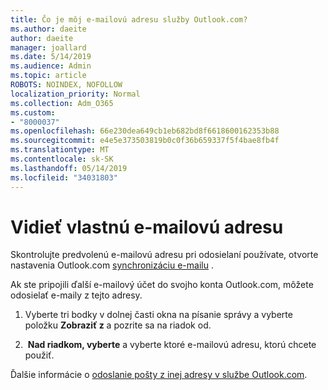 ```yaml
---
title: Čo je môj e-mailovú adresu služby Outlook.com?
ms.author: daeite
author: daeite
manager: joallard
ms.date: 5/14/2019
ms.audience: Admin
ms.topic: article
ROBOTS: NOINDEX, NOFOLLOW
localization_priority: Normal
ms.collection: Adm_O365
ms.custom:
- "8000037"
ms.openlocfilehash: 66e230dea649cb1eb682bd8f6618600162353b88
ms.sourcegitcommit: e4e5e373503819b0c0f36b659337f5f4bae8fb4f
ms.translationtype: MT
ms.contentlocale: sk-SK
ms.lasthandoff: 05/14/2019
ms.locfileid: "34031803"
---
```

# <a name="see-your-own-email-address"></a>Vidieť vlastnú e-mailovú adresu

Skontrolujte predvolenú e-mailovú adresu pri odosielaní používate, otvorte nastavenia Outlook.com [synchronizáciu e-mailu](https://outlook.live.com/mail/options/mail/accounts) .

Ak ste pripojili ďalší e-mailový účet do svojho konta Outlook.com, môžete odosielať e-maily z tejto adresy.

1. Vyberte tri bodky v dolnej časti okna na písanie správy a vyberte položku **Zobraziť z** a pozrite sa na riadok od.

2.  **Nad riadkom, vyberte** a vyberte ktoré e-mailovú adresu, ktorú chcete použiť.

Ďalšie informácie o [odoslanie pošty z inej adresy v službe Outlook.com](https://support.office.com/article/ccba89cb-141c-4a36-8c56-6d16a8556d2e).